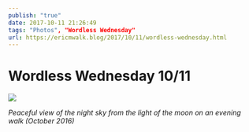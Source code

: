 ```yaml
---
publish: "true"
date: 2017-10-11 21:26:49
tags: "Photos", "Wordless Wednesday"
url: https://ericmwalk.blog/2017/10/11/wordless-wednesday.html
---
```


# Wordless Wednesday 10/11

![](https://ericmwalk.blog/uploads/2022/1af0ec9734.jpg)

*Peaceful view of the night sky from the light of the moon on an evening walk (October 2016)*
